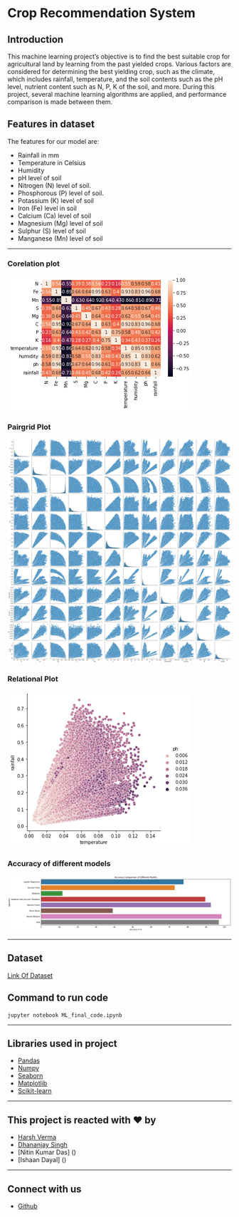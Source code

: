 # Crop Recommendation System



## Introduction

This machine learning project’s objective is to find the best suitable crop for agricultural land by learning from the past yielded crops. Various factors are considered for determining the best yielding crop, such as the climate, which includes rainfall, temperature, and the soil contents such as the pH level, nutrient content such as N, P, K of the soil, and more. During this project, several machine learning algorithms are applied, and performance comparison is made between them.

## Features in dataset

The features for our model are:

- Rainfall in mm
- Temperature in Celsius
- Humidity
- pH level of soil
- Nitrogen (N) level of soil.
- Phosphorous (P) level of soil.
- Potassium (K) level of soil
- Iron (Fe) level in soil
- Calcium (Ca) level of soil
- Magnesium (Mg) level of soil
- Sulphur (S) level of soil
- Manganese (Mn) level of soil

---

### Corelation plot

![Corelation Plot](/images/1.png)

### Pairgrid Plot

![Pairgrid Plot](/images/2.png)

### Relational Plot

![Relational Plot](/images/3.png)

### Accuracy of different models

![Accuracy of different models](/images/4.png)

---

## Dataset

[Link Of Dataset](https://drive.google.com/file/d/1rnYMEN6y_2a86UGo4Hy9SZWICdOZkXVa/view?usp=sharing)

## Command to run code

```
jupyter notebook ML_final_code.ipynb
```

---

## Libraries used in project

- [Pandas](https://pandas.pydata.org/)
- [Numpy](https://numpy.org/)
- [Seaborn](https://seaborn.pydata.org/)
- [Matplotlib](https://matplotlib.org/)
- [Scikit-learn](https://scikit-learn.org/stable/index.html)

---
## This project is reacted with ❤️ by
- [Harsh Verma](https://github.com/Harsh3305/) 
- [Dhananjay Singh](https://github.com/Dhananjay19161)
- [Nitin Kumar Das] ()
- [Ishaan Dayal] ()
---
## Connect with us

- [Github](https://github.com/Harsh3305/CropRecommendationSystem/)
